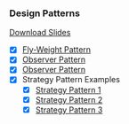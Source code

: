 ### Design Patterns

[Download Slides](AdvancedSE.pdf)

- [x] [Fly-Weight Pattern](src/flyweight_pattern)
- [x] [Observer Pattern](src/observable_pattern) 
- [x] [Observer Pattern](src/observable_pattern_java)
- [x] Strategy Pattern Examples
  - [x] [Strategy Pattern 1](src/strategy_pattern_1)
  - [x] [Strategy Pattern 2](src/strategy_pattern_2)
  - [x] [Strategy Pattern 3](src/strategy_pattern_3)
